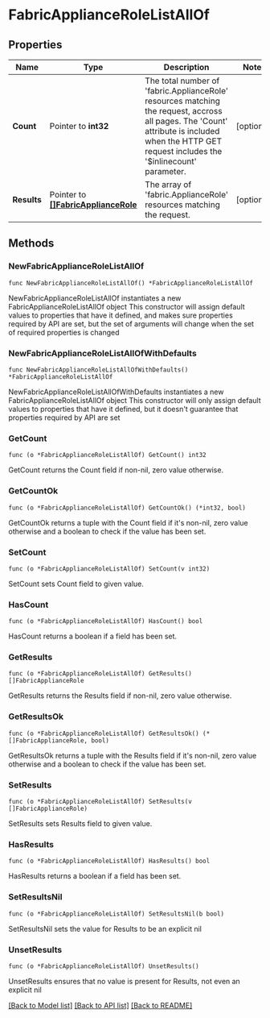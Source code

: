# FabricApplianceRoleListAllOf

## Properties

Name | Type | Description | Notes
------------ | ------------- | ------------- | -------------
**Count** | Pointer to **int32** | The total number of &#39;fabric.ApplianceRole&#39; resources matching the request, accross all pages. The &#39;Count&#39; attribute is included when the HTTP GET request includes the &#39;$inlinecount&#39; parameter. | [optional] 
**Results** | Pointer to [**[]FabricApplianceRole**](FabricApplianceRole.md) | The array of &#39;fabric.ApplianceRole&#39; resources matching the request. | [optional] 

## Methods

### NewFabricApplianceRoleListAllOf

`func NewFabricApplianceRoleListAllOf() *FabricApplianceRoleListAllOf`

NewFabricApplianceRoleListAllOf instantiates a new FabricApplianceRoleListAllOf object
This constructor will assign default values to properties that have it defined,
and makes sure properties required by API are set, but the set of arguments
will change when the set of required properties is changed

### NewFabricApplianceRoleListAllOfWithDefaults

`func NewFabricApplianceRoleListAllOfWithDefaults() *FabricApplianceRoleListAllOf`

NewFabricApplianceRoleListAllOfWithDefaults instantiates a new FabricApplianceRoleListAllOf object
This constructor will only assign default values to properties that have it defined,
but it doesn't guarantee that properties required by API are set

### GetCount

`func (o *FabricApplianceRoleListAllOf) GetCount() int32`

GetCount returns the Count field if non-nil, zero value otherwise.

### GetCountOk

`func (o *FabricApplianceRoleListAllOf) GetCountOk() (*int32, bool)`

GetCountOk returns a tuple with the Count field if it's non-nil, zero value otherwise
and a boolean to check if the value has been set.

### SetCount

`func (o *FabricApplianceRoleListAllOf) SetCount(v int32)`

SetCount sets Count field to given value.

### HasCount

`func (o *FabricApplianceRoleListAllOf) HasCount() bool`

HasCount returns a boolean if a field has been set.

### GetResults

`func (o *FabricApplianceRoleListAllOf) GetResults() []FabricApplianceRole`

GetResults returns the Results field if non-nil, zero value otherwise.

### GetResultsOk

`func (o *FabricApplianceRoleListAllOf) GetResultsOk() (*[]FabricApplianceRole, bool)`

GetResultsOk returns a tuple with the Results field if it's non-nil, zero value otherwise
and a boolean to check if the value has been set.

### SetResults

`func (o *FabricApplianceRoleListAllOf) SetResults(v []FabricApplianceRole)`

SetResults sets Results field to given value.

### HasResults

`func (o *FabricApplianceRoleListAllOf) HasResults() bool`

HasResults returns a boolean if a field has been set.

### SetResultsNil

`func (o *FabricApplianceRoleListAllOf) SetResultsNil(b bool)`

 SetResultsNil sets the value for Results to be an explicit nil

### UnsetResults
`func (o *FabricApplianceRoleListAllOf) UnsetResults()`

UnsetResults ensures that no value is present for Results, not even an explicit nil

[[Back to Model list]](../README.md#documentation-for-models) [[Back to API list]](../README.md#documentation-for-api-endpoints) [[Back to README]](../README.md)


